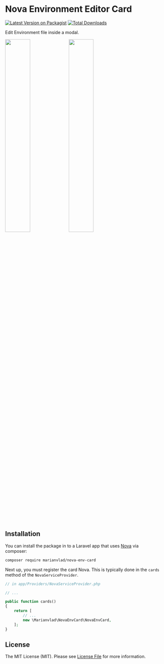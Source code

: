# Nova Environment Editor Card

[![Latest Version on Packagist](https://img.shields.io/packagist/v/marianvlad/nova-env-card.svg?style=flat-square)](https://packagist.org/packages/marianvlad/nova-env-card)
[![Total Downloads](https://img.shields.io/packagist/dt/marianvlad/nova-env-card.svg?style=flat-square)](https://packagist.org/packages/marianvlad/nova-env-card)

Edit Environment file inside a modal.

<p float="left">
  <img src="https://i.imgur.com/qBu3CaE.png" width="40%" />
  <img src="https://i.imgur.com/bqD2qK1.png" width="40%" /> 
</p>

## Installation

You can install the package in to a Laravel app that uses [Nova](https://nova.laravel.com) via composer:

```bash
composer require marianvlad/nova-env-card
```

Next up, you must register the card Nova. This is typically done in the `cards` method of the `NovaServiceProvider`.

```php
// in app/Providers/NovaServiceProvider.php

// ...

public function cards()
{
    return [
        // ...
        new \Marianvlad\NovaEnvCard\NovaEnvCard,
    ];
}
```

## License

The MIT License (MIT). Please see [License File](LICENSE.md) for more information.